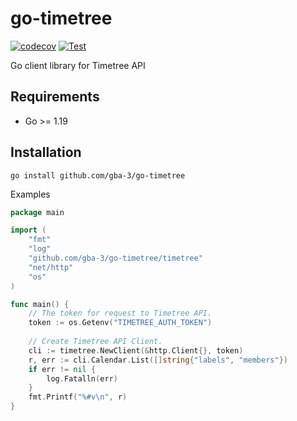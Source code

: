 # go-timetree
[![codecov](https://codecov.io/gh/gba-3/go-timetree/branch/setup_codecov/graph/badge.svg?token=OCMC7KZJ4I)](https://codecov.io/gh/gba-3/go-timetree)
[![Test](https://github.com/gba-3/go-timetree/actions/workflows/test.yml/badge.svg?branch=main)](https://github.com/gba-3/go-timetree/actions/workflows/test.yml)

Go client library for Timetree API

## Requirements
- Go >= 1.19

## Installation
```
go install github.com/gba-3/go-timetree
```

Examples
```go
package main

import (
	"fmt"
	"log"
	"github.com/gba-3/go-timetree/timetree"
	"net/http"
	"os"
)

func main() {
	// The token for request to Timetree API.
	token := os.Getenv("TIMETREE_AUTH_TOKEN")
	
	// Create Timetree API Client.
	cli := timetree.NewClient(&http.Client{}, token)
	r, err := cli.Calendar.List([]string{"labels", "members"})
	if err != nil {
		log.Fatalln(err)
	}
	fmt.Printf("%#v\n", r)
}
```
